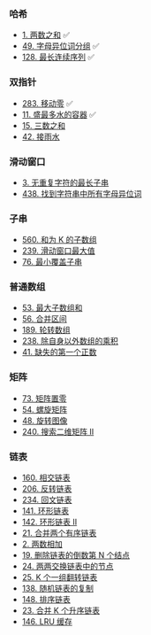 ### 哈希
- [1. 两数之和](https://github.com/cherry77-cloud/Rookie2025_03/blob/main/week_01/LC_0001_twoSum.md) ✅
- [49. 字母异位词分组](https://github.com/cherry77-cloud/Rookie2025_03/blob/main/week_01/LC_0049_groupAnagrams.md) ✅
- [128. 最长连续序列](https://github.com/cherry77-cloud/Rookie2025_03/blob/main/week_01/LC_0128_longestConsecutive.md) ✅

### 双指针
- [283. 移动零](https://github.com/cherry77-cloud/Rookie2025_03/blob/main/week_01/LC_0283_moveZeroes.md) ✅
- [11. 盛最多水的容器](https://github.com/cherry77-cloud/Rookie2025_03/blob/main/week_01/LC_0011_maxArea.md) ✅
- [15. 三数之和](https://leetcode.cn/problems/3sum/)
- [42. 接雨水](https://leetcode.cn/problems/trapping-rain-water/)

### 滑动窗口
- [3. 无重复字符的最长子串](https://leetcode.cn/problems/longest-substring-without-repeating-characters/)
- [438. 找到字符串中所有字母异位词](https://leetcode.cn/problems/find-all-anagrams-in-a-string/)

### 子串
- [560. 和为 K 的子数组](https://leetcode.cn/problems/subarray-sum-equals-k/)
- [239. 滑动窗口最大值](https://leetcode.cn/problems/sliding-window-maximum/)
- [76. 最小覆盖子串](https://leetcode.cn/problems/minimum-window-substring/)

### 普通数组
- [53. 最大子数组和](https://leetcode.cn/problems/maximum-subarray/)
- [56. 合并区间](https://leetcode.cn/problems/merge-intervals/)
- [189. 轮转数组](https://leetcode.cn/problems/rotate-array/)
- [238. 除自身以外数组的乘积](https://leetcode.cn/problems/product-of-array-except-self/)
- [41. 缺失的第一个正数](https://leetcode.cn/problems/first-missing-positive/)

### 矩阵
- [73. 矩阵置零](https://leetcode.cn/problems/set-matrix-zeroes/)
- [54. 螺旋矩阵](https://leetcode.cn/problems/spiral-matrix/)
- [48. 旋转图像](https://leetcode.cn/problems/rotate-image/)
- [240. 搜索二维矩阵 II](https://leetcode.cn/problems/search-a-2d-matrix-ii/)

### 链表
- [160. 相交链表](https://leetcode.cn/problems/intersection-of-two-linked-lists/)
- [206. 反转链表](https://leetcode.cn/problems/reverse-linked-list/)
- [234. 回文链表](https://leetcode.cn/problems/palindrome-linked-list/)
- [141. 环形链表](https://leetcode.cn/problems/linked-list-cycle/)
- [142. 环形链表 II](https://leetcode.cn/problems/linked-list-cycle-ii/)
- [21. 合并两个有序链表](https://leetcode.cn/problems/merge-two-sorted-lists/)
- [2. 两数相加](https://leetcode.cn/problems/add-two-numbers/)
- [19. 删除链表的倒数第 N 个结点](https://leetcode.cn/problems/remove-nth-node-from-end-of-list/)
- [24. 两两交换链表中的节点](https://leetcode.cn/problems/swap-nodes-in-pairs/)
- [25. K 个一组翻转链表](https://leetcode.cn/problems/reverse-nodes-in-k-group/)
- [138. 随机链表的复制](https://leetcode.cn/problems/copy-list-with-random-pointer/)
- [148. 排序链表](https://leetcode.cn/problems/sort-list/)
- [23. 合并 K 个升序链表](https://leetcode.cn/problems/merge-k-sorted-lists/)
- [146. LRU 缓存](https://leetcode.cn/problems/lru-cache/)
